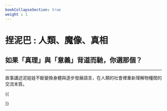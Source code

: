 ```yaml
---
bookCollapseSection: true
weight : 1
---
```


# 捏泥巴 : 人類、魔像、真相

## 如果「真理」與「意義」背道而馳，你選那個？
----
故事講述泥娃娃不斷變換身體與逐步發展語言，在人類的社會裡重新理解物種間的交流本質。

<!-- ## 範例

```tpl
{{</* section [summary] */>}}
``` -->

{{<section summary >}}
